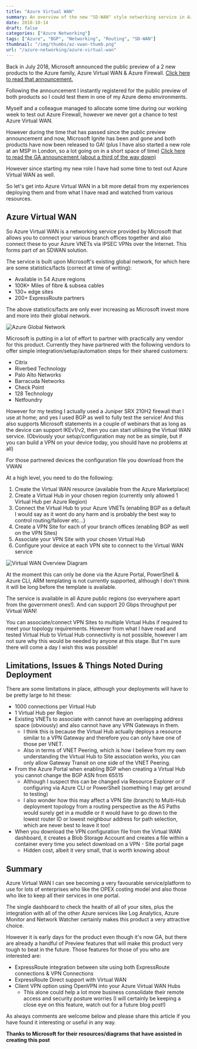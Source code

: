 ```yaml
---
title: "Azure Virtual WAN"
summary: An overview of the new "SD-WAN" style networking service in Azure, aptly named Azure Virtual WAN!
date: 2018-10-14
draft: false
categories: ["Azure Networking"]
tags: ["Azure", "BGP", "Networking", "Routing", "SD-WAN"]
thumbnail: "/img/thumbs/az-vwan-thumb.png"
url: "/azure-networking/azure-virtual-wan"
---
```


Back in July 2018, Microsoft announced the public preview of a 2 new products to the Azure family, Azure Virtual WAN & Azure Firewall. [Click here to read that announcement.](https://azure.microsoft.com/en-gb/blog/announcing-public-preview-of-azure-virtual-wan-and-azure-firewall/)

Following the announcement I instantly registered for the public preview of both products so I could test them in one of my Azure demo environments.

Myself and a colleague managed to allocate some time during our working week to test out Azure Firewall, however we never got a chance to test Azure Virtual WAN.

However during the time that has passed since the public preview announcement and now, Microsoft Ignite has been and gone and both products have now been released to GA! (plus I have also started a new role at an MSP in London, so a lot going on in a short space of time) [Click here to read the GA announcement (about a third of the way down)](https://azure.microsoft.com/en-us/blog/azure-networking-fall-2018-update/)

However since starting my new role I have had some time to test out Azure Virtual WAN as well.

So let's get into Azure Virtual WAN in a bit more detail from my experiences deploying them and from what I have read and watched from various resources.

## Azure Virtual WAN

So Azure Virtual WAN is a networking service provided by Microsoft that allows you to connect your various branch offices together and also connect these to your Azure VNETs via IPSEC VPNs over the Internet. This forms part of an SDWAN solution.

The service is built upon Microsoft's existing global network, for which here are some statistics/facts (correct at time of writing):

- Available in 54 Azure regions
- 100K+ Miles of fibre & subsea cables
- 130+ edge sites
- 200+ ExpressRoute partners

The above statistics/facts are only ever increasing as Microsoft invest more and more into their global network.

![Azure Global Network](/img/az-global-network.png)

Microsoft is putting in a lot of effort to partner with practically any vendor for this product. Currently they have partnered with the following vendors to offer simple integration/setup/automation steps for their shared customers:

- Citrix
- Riverbed Technology
- Palo Alto Networks
- Barracuda Networks
- Check Point
- 128 Technology
- Netfoundry

However for my testing I actually used a Juniper SRX 210H2 firewall that I use at home; and yes I used BGP as well to fully test the service! And this also supports Microsoft statements in a couple of webinars that as long as the device can support IKEv1/v2, then you can start utilising the Virtual WAN service. (Obviously your setup/configuration may not be as simple, but if you can build a VPN on your device today, you should have no problems at all)

For those partnered devices the configuration file you download from the VWAN

At a high level, you need to do the following:

1. Create the Virtual WAN resource (available from the Azure Marketplace)
2. Create a Virtual Hub in your chosen region (currently only allowed 1 Virtual Hub per Azure Region)
3. Connect the Virtual Hub to your Azure VNETs (enabling BGP as a default I would say as it wont do any harm and is probably the best way to control routing/failover etc...)
4. Create a VPN Site for each of your branch offices (enabling BGP as well on the VPN Sites)
5. Associate your VPN Site with your chosen Virtual Hub
6. Configure your device at each VPN site to connect to the Virtual WAN service

![Virtual WAN Overview Diagram](/img/az-vwan-ovw.png)

At the moment this can only be done via the Azure Portal, PowerShell & Azure CLI, ARM templating is not currently supported, although I don't think it will be long before the template is available.

The service is available in all Azure public regions (so everywhere apart from the government ones!). And can support 20 Gbps throughput per Virtual WAN!

You can associate/connect VPN Sites to multiple Virtual Hubs if required to meet your topology requirements. However from what I have read and tested Virtual Hub to Virtual Hub connectivity is not possible, however I am not sure why this would be needed by anyone at this stage. But I'm sure there will come a day I wish this was possible!

## Limitations, Issues & Things Noted During Deployment

There are some limitations in place, although your deployments will have to be pretty large to hit these:

- 1000 connections per Virtual Hub
- 1 Virtual Hub per Region
- Existing VNETs to associate with cannot have an overlapping address space (obviously) and also cannot have any VPN Gateways in them.
  - I think this is because the Virtual Hub actually deploys a resource similar to a VPN Gateway and therefore you can only have one of those per VNET.
  - Also in terms of VNET Peering, which is how I believe from my own understanding the Virtual Hub to Site association works, you can only allow Gateway Transit on one side of the VNET Peering.
- From the Azure Portal when enabling BGP when creating a Virtual Hub you cannot change the BGP ASN from 65515
  - Although I suspect this can be changed via Resource Explorer or if configuring via Azure CLI or PowerShell (something I may get around to testing)
  - I also wonder how this may affect a VPN Site (branch) to Multi-Hub deployment topology from a routing perspective as the AS Paths would surely get in a muddle or it would have to go down to the lowest router ID or lowest neighbour address for path selection, which are never best to leave it too!
- When you download the VPN configuration file from the Virtual WAN dashboard, it creates a Blob Storage Account and creates a file within a container every time you select download on a VPN - Site portal page
  - Hidden cost, albeit it very small, that is worth knowing about

## Summary

Azure Virtual WAN I can see becoming a very favourable service/platform to use for lots of enterprises who like the OPEX costing model and also those who like to keep all their services in one portal.

The single dashboard to check the health of all of your sites, plus the integration with all of the other Azure services like Log Analytics, Azure Monitor and Network Watcher certainly makes this product a very attractive choice.

However it is early days for the product even though it's now GA, but there are already a handful of Preview features that will make this product very tough to beat in the future. Those features for those of you who are interested are:

- ExpressRoute integration between site using both ExpressRoute connections & VPN Connections
- ExpressRoute Direct support with Virtual WAN
- Client VPN option using OpenVPN into your Azure Virtual WAN Hubs
    - This alone could help a lot more business consolidate their remote access and security posture worries (I will certainly be keeping a close eye on this feature, watch out for a future blog post!)

As always comments are welcome below and please share this article if you have found it interesting or useful in any way.

**Thanks to Microsoft for their resources/diagrams that have assisted in creating this post**